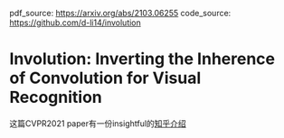 pdf_source: https://arxiv.org/abs/2103.06255
code_source: https://github.com/d-li14/involution

# Involution: Inverting the Inherence of Convolution for Visual Recognition

这篇CVPR2021 paper有一份insightful的[知乎介绍](https://zhuanlan.zhihu.com/p/358183591)


